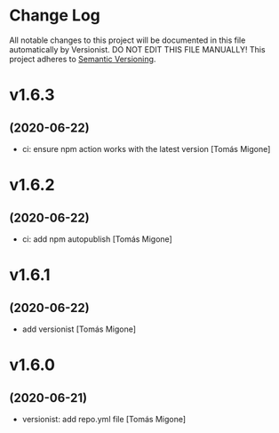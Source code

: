 # Change Log

All notable changes to this project will be documented in this file
automatically by Versionist. DO NOT EDIT THIS FILE MANUALLY!
This project adheres to [Semantic Versioning](http://semver.org/).

# v1.6.3
## (2020-06-22)

* ci: ensure npm action works with the latest version [Tomás Migone]

# v1.6.2
## (2020-06-22)

* ci: add npm autopublish [Tomás Migone]

# v1.6.1
## (2020-06-22)

* add versionist [Tomás Migone]

# v1.6.0
## (2020-06-21)

* versionist: add repo.yml file [Tomás Migone]
